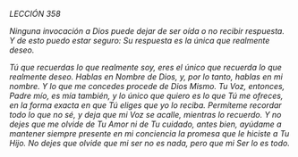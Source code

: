 *LECCIÓN 358*

*Ninguna invocación a Dios puede dejar de ser oída o no recibir respuesta. Y de esto puedo estar seguro: Su respuesta es la única que realmente deseo.*

_Tú que recuerdas lo que realmente soy, eres el único que recuerda lo que realmente deseo. Hablas en Nombre de Dios, y, por lo tanto, hablas en mi nombre. Y lo que me concedes procede de Dios Mismo. Tu Voz, entonces, Padre mío, es mía también, y lo único que quiero es lo que Tú me ofreces, en la forma exacta en que Tú eliges que yo lo reciba. Permíteme recordar todo lo que no sé, y deja que mi Voz se acalle, mientras lo recuerdo. Y no dejes que me olvide de Tu Amor ni de Tu cuidado, antes bien, ayúdame a mantener siempre presente en mi conciencia la promesa que le hiciste a Tu Hijo. No dejes que olvide que mi ser no es nada, pero que mi Ser lo es todo._